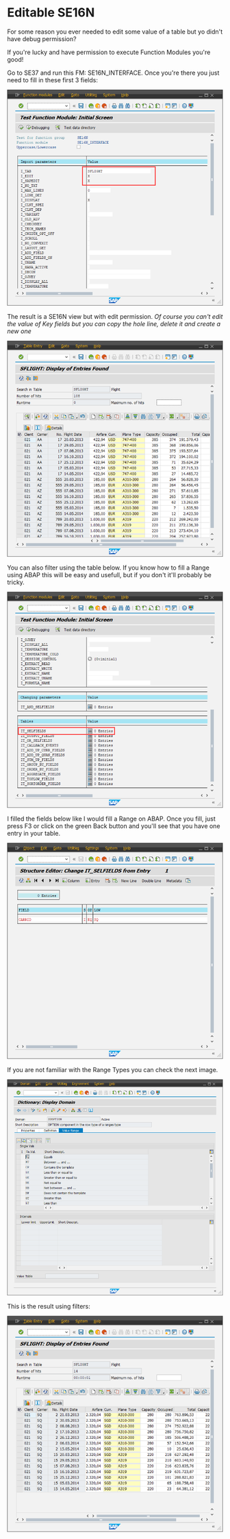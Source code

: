 # Editable SE16N

For some reason you ever needed to edit some value of a table but yo didn't have debug permission?

If you're lucky and have permission to execute Function Modules you're good!

Go to SE37 and run this FM: SE16N_INTERFACE. Once you're there you just need to fill in these first 3 fields:

![Parameter Screen](./Image_1.png)

The result is a SE16N view but with edit permission.
_Of course you can't edit the value of Key fields but you can copy the hole line, delete it and create a new one_

![Editable SE16N Screen](./Image_2.png)

You can also filter using the table below. If you know how to fill a Range using ABAP this will be easy and usefull, but if you don't it'll probably be tricky.

![Table for filters](./Image_3.png)

I filled the fields below like I would fill a Range on ABAP. Once you fill, just press F3 or click on the green Back button and you'll see that you have one entry in your table.

![Filling Table for Filters](./Image_4.png)

If you are not familiar with the Range Types you can check the next image.

![Range Types](./Image_5.png)

This is the result using filters:

![Result using filters](./Image_6.png)
